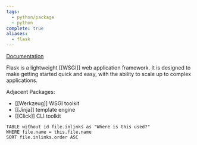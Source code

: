 ```yaml
---
tags:
  - python/package
  - python
complete: true
aliases:
  - flask
---
```

[Documentation](https://flask.palletsprojects.com/en/stable/)

Flask is a lightweight [[WSGI]] web application framework. It is designed to make getting started quick and easy, with the ability to scale up to complex applications.

Adjacent Packages:
- [[Werkzeug]] WSGI toolkit
- [[Jinja]] template engine
- [[Click]] CLI toolkit



```dataview
TABLE without id file.inlinks as "Where is this used?"
WHERE file.name = this.file.name
SORT file.inlinks.order ASC
```